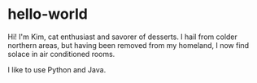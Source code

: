 # hello-world

Hi! I'm Kim, cat enthusiast and savorer of desserts. I hail from colder northern areas, but having been removed from my homeland, I now find solace in air conditioned rooms.

I like to use Python and Java.
